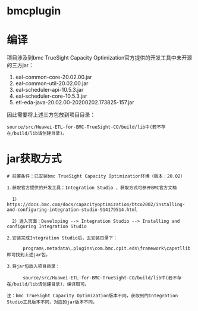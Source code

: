 # bmcplugin

# 编译

项目涉及到bmc TrueSight Capacity Optimization官方提供的开发工具中未开源的三方jar：

 1. eal-common-core-20.02.00.jar
 2. eal-common-util-20.02.00.jar
 3. eal-scheduler-api-10.5.3.jar
 4. eal-scheduler-core-10.5.3.jar
 5. etl-eda-java-20.02.00-20200202.173825-157.jar

因此需要将上述三方包放到项目目录：
    
    source/src/Huawei-ETL-for-BMC-TrueSight-CO/build/lib中(若不存在/build/lib请创建目录)。

# jar获取方式
  
  
    # 前置条件：已安装bmc TrueSight Capacity Optimization环境（版本：20.02）

    1.获取官方提供的开发工具：Integration Studio ，获取方式可参开BMC官方文档

      1）https://docs.bmc.com/docs/capacityoptimization/btco2002/installing-and-configuring-integration-studio-914179514.html
      
      2）进入页面：Developing --> Integration Studio --> Installing and configuring Integration Studio 

    2.安装完成Integration Studio后，去安装目录下：
    
          program\.metadata\.plugins\com.bmc.cpit.eds\framework\capetllib即可找到上述jar包。

    3.将jar包放入项目目录：
    
          source/src/Huawei-ETL-for-BMC-TrueSight-CO/build/lib中(若不存在/build/lib请创建目录)，编译既可。
    
    注：bmc TrueSight Capacity Optimization版本不同，获取到的Integration Studio工具版本不同，对应的jar版本不同。
  

